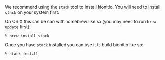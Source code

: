 We recommend using the `stack` tool to install bionitio. You will need to install `stack` on your system first.

On OS X this can be can with homebrew like so (you may need to run `brew update` first):

```
% brew install stack
```

Once you have `stack` installed you can use it to build bionitio like so:

```
% stack install
```
